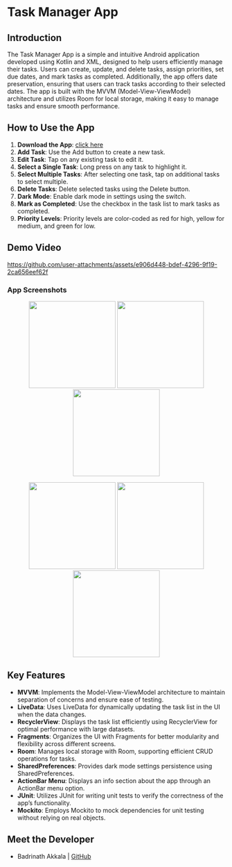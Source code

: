 # Task Manager App

## Introduction

The Task Manager App is a simple and intuitive Android application developed using Kotlin and XML, designed to help users efficiently manage their tasks. Users can create, update, and delete tasks, assign priorities, set due dates, and mark tasks as completed. Additionally, the app offers date preservation, ensuring that users can track tasks according to their selected dates. The app is built with the MVVM (Model-View-ViewModel) architecture and utilizes Room for local storage, making it easy to manage tasks and ensure smooth performance.


## How to Use the App

1. **Download the App**: [click here](https://github.com/LCB2021029-Badri/task_manager_1/blob/main/APK/taskManager.apk)
2. **Add Task**: Use the Add button to create a new task.
3. **Edit Task**: Tap on any existing task to edit it.
4. **Select a Single Task**: Long press on any task to highlight it.
5. **Select Multiple Tasks**: After selecting one task, tap on additional tasks to select multiple.
6. **Delete Tasks**: Delete selected tasks using the Delete button.
7. **Dark Mode**: Enable dark mode in settings using the switch.
8. **Mark as Completed**: Use the checkbox in the task list to mark tasks as completed.
9. **Priority Levels**: Priority levels are color-coded as red for high, yellow for medium, and green for low.

## Demo Video
https://github.com/user-attachments/assets/e906d448-bdef-4296-9f19-2ca656eef62f

### App Screenshots
<p align="center">
  <img src="https://github.com/user-attachments/assets/bc300e9d-89b0-4eb1-89e5-190b5cd9ef2b" width="200" />
  <img src="https://github.com/user-attachments/assets/47070456-a975-4ada-b4ee-b18a2d2072c8" width="200" />
  <img src="https://github.com/user-attachments/assets/5d522e7b-6f07-4f97-a5e0-00f8701cd0c9" width="200" />
</p>
<p align="center">
  <img src="https://github.com/user-attachments/assets/9b15e413-4fde-4f50-91a8-58d2a77fe45c" width="200" />
  <img src="https://github.com/user-attachments/assets/7d96ef5d-43e1-433c-8c28-43d160c48ba0" width="200" />
  <img src="https://github.com/user-attachments/assets/91b8abea-7178-441f-afba-5b0d97248b3d" width="200" />
</p>

## Key Features

- **MVVM**: Implements the Model-View-ViewModel architecture to maintain separation of concerns and ensure ease of testing.
- **LiveData**: Uses LiveData for dynamically updating the task list in the UI when the data changes.
- **RecyclerView**: Displays the task list efficiently using RecyclerView for optimal performance with large datasets.
- **Fragments**: Organizes the UI with Fragments for better modularity and flexibility across different screens.
- **Room**: Manages local storage with Room, supporting efficient CRUD operations for tasks.
- **SharedPreferences**: Provides dark mode settings persistence using SharedPreferences.
- **ActionBar Menu**: Displays an info section about the app through an ActionBar menu option.
- **JUnit**: Utilizes JUnit for writing unit tests to verify the correctness of the app’s functionality.
- **Mockito**: Employs Mockito to mock dependencies for unit testing without relying on real objects.
  

## Meet the Developer
- Badrinath Akkala | [GitHub](https://github.com/LCB2021029-Badri)
